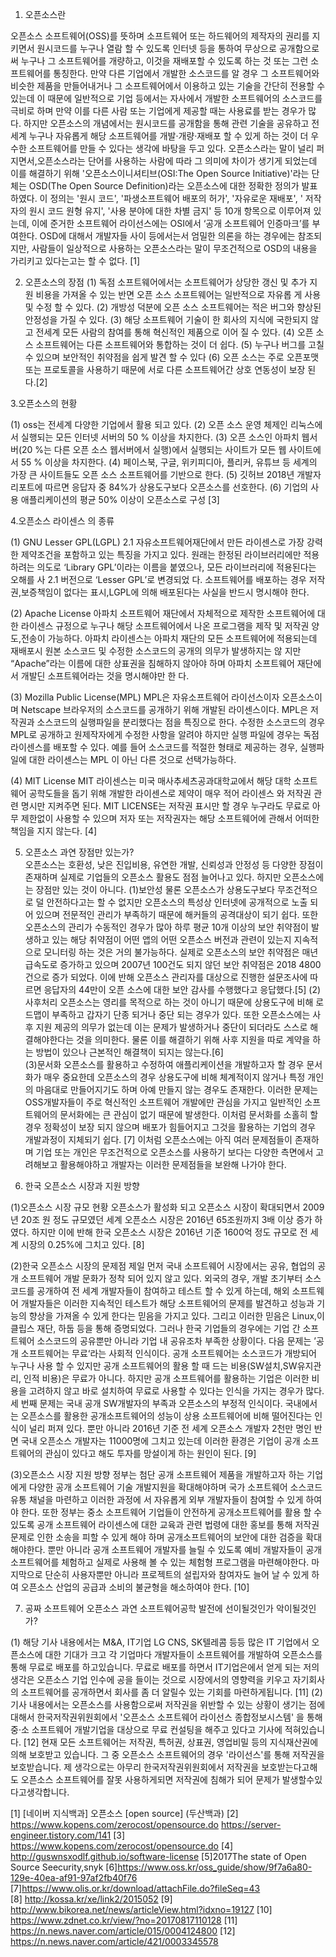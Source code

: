 1. 오픈소스란 

 오픈소스 소프트웨어(OSS)를 뜻하며 소프트웨어 또는 하드웨어의 제작자의 권리를 지키면서 원시코드를 누구나 열람 할 수 있도록 인터넷 등을 통하여 무상으로 공개함으로써 누구나 그 소프트웨어를 개량하고, 이것을 재배포할 수 있도록 하는 것 또는 그런 소프트웨어를 통칭한다. 
만약 다른 기업에서 개발한 소스코드를 알 경우 그 소프트웨어와 비슷한 제품을 만들어내거나 그 소프트웨어에서 이용하고 있는 기술을 간단히 전용할 수 있는데 이 때문에 일반적으로 기업 등에서는 자사에서 개발한 소프트웨어의 소스코드를 극비로 하며 만약 이를 다른 사람 또는 기업에게 제공할 때는 사용료를 받는 경우가 많다.
 하지만 오픈소스의 개념에서는 원시코드를 공개함을 통해 관련 기술을 공유하고 전세계 누구나 자유롭게 해당 소프트웨어를 개발·개량·재배포 할 수 있게 하는 것이 더 우수한 소프트웨어를 만들 수 있다는 생각에 바탕을 두고 있다.
오픈소스라는 말이 널리 퍼지면서,오픈소스라는 단어를 사용하는 사람에 따라 그 의미에 차이가 생기게 되었는데 이를 해결하기 위해 '오픈소스이니셔티브(OSI:The Open Source Initiative)'라는 단체는 OSD(The Open Source Definition)라는 오픈소스에 대한 정확한 정의가 발표하였다. 
이 정의는 '원시 코드', '파생소프트웨어 배포의 허가', '자유로운 재배포', ' 저작자의 원시 코드 원형 유지', '사용 분야에 대한 차별 금지' 등 10개 항목으로 이루어져 있는데, 이에 준거한 소프트웨어 라이선스에는  OSI에서 ‘공개 소프트웨어 인증마크’를 부여한다. 
OSD에 대해서 개발자들 사이 등에서는서 엄밀한 의론을 하는 경우에는 참조되지만, 사람들이 일상적으로 사용하는 오픈소스라는 말이 무조건적으로  OSD의 내용을 가리키고 있다는고는 할 수 없다. [1]



2. 오픈소스의 장점
 (1) 독점 소프트웨어에서는 소프트웨어가 상당한 갱신 및 추가 지원 비용을 가져올 수 있는 반면 오픈 소스 소프트웨어는 일반적으로 자유롭      게 사용 및 수정 할 수 있다.
 (2) 개방성 덕분에 오픈 소스 소프트웨어는 적은 버그와 향상된 안정성을 가질 수 있다. 
 (3) 해당 소프트웨어 기술이 한 회사의 지식에 국한되지 않고 전세계 모든 사람의 참여를 통해 혁신적인 제품으로 이어 질 수 있다.
 (4) 오픈 소스 소프트웨어는 다른 소프트웨어와 통합하는 것이 더 쉽다. 
 (5) 누구나 버그를 고칠 수 있으며 보안적인 취약점을 쉽게 발견 할 수 있다
 (6) 오픈 소스는 주로 오픈포맷 또는 프로토콜을 사용하기 때문에 서로 다른 소프트웨어간 상호 연동성이 보장 된다.[2]


3.오픈소스의 현황 

 (1) oss는 전세계 다양한 기업에서 활용 되고 있다. 
 (2) 오픈 소스 운영 체제인 리눅스에서 실행되는 모든 인터넷 서버의 50 % 이상을 차지한다.
 (3) 오픈 소스인 아파치 웹서버(20 %는 다른 오픈 소스 웹서버에서 실행)에서 실행되는 사이트가 모든 웹 사이트에서 55 % 이상을 차지한다.
 (4) 페이스북, 구글, 위키피디아, 플리커, 유튜브 등 세계의 가장 큰 사이트들도 오픈 소스 소프트웨어를 기반으로 한다. 
 (5) 깃허브 2018년 개발자 리포트에 따르면 응답자 중 84%가 상용도구보다 오픈소스를 선호한다.
 (6) 기업의 사용 애플리케이션의 평균 50% 이상이 오픈소스로 구성 [3]


4.오픈소스 라이센스 의 종류

 (1) GNU Lesser GPL(LGPL) 2.1
   자유소프트웨어재단에서 만든 라이센스로 가장 강력한 제약조건을 포함하고 있는 특징을 가지고 있다.  원래는 한정된 라이브러리에만 적용   하려는 의도로 ‘Library GPL’이라는 이름을 붙였으나, 모든 라이브러리에 적용된다는 오해를 사 2.1 버전으로 ‘Lesser GPL’로 변경되었   다. 소프트웨어를 배포하는 경우 저작권,보증책임이 없다는 표시,LGPL에 의해 배포된다는 사실을 반드시 명시해야 한다.

 (2) Apache License
   아파치 소프트웨어 재단에서 자체적으로 제작한 소프트웨어에 대한 라이센스 규정으로 누구나 해당 소프트웨어에서 나온 프로그램을 제작 및   저작권 양도,전송이 가능하다.
  아파치 라이센스는 아파치 재단의 모든 소프트웨어에 적용되는데 재배포시 원본 소스코드 및 수정한 소스코드의 공개의 의무가 발생하지는 않   지만 “Apache”라는 이름에 대한 상표권을 침해하지 않아야 하며 아파치 소프트웨어 재단에서 개발딘 소프트웨어라는 것을 명시해야만 한     다.

(3) Mozilla Public License(MPL)
   MPL은 자유소프트웨어 라이선스이자 오픈소스이며 Netscape 브라우저의 소스코드를 공개하기 위해 개발된 라이센스이다. MPL은 저작권과     소스코드의 실행파일을 분리했다는 점을 특징으로 한다. 수정한 소스코드의 경우 MPL로 공개하고 원제작자에게 수정한 사항을 알려야 하지만   실행 파일에 경우는 독점 라이센스를 배포할 수 있다. 예를 들어 소스코드를 적절한 형태로 제공하는 경우, 실행파일에 대한 라이센스는 MPL   이 아닌 다른 것으로 선택가능하다.

(4) MIT License
   MIT 라이센스는 미국 매사추세츠공과대학교에서 해당 대학 소프트웨어 공학도들을 돕기 위해 개발한 라이센스로 제약이 매우 적어 라이센스   와 저작권 관련 명시만 지켜주면 된다.
  MIT LICENSE는 저작권 표시만 할 경우 누구라도 무료로 아무 제한없이 사용할 수 있으며 저자 또는 저작권자는 해당 소프트웨어에 관해서     어떠한 책임을 지지 않는다. [4]
  
5. 오픈소스 과연 장점만 있는가?  
 오픈소스는 호환성, 낮은 진입비용, 유연한 개발, 신뢰성과 안정성 등 다양한 장점이 존재하며 실제로 기업들의 오픈소스 활용도 점점 늘어나고 있다. 하지만 오픈소스에는 장점만 있는 것이 아니다.
(1)보안성
 물론 오픈소스가 상용도구보다 무조건적으로 덜 안전하다고는 할 수 없지만 오픈소스의 특성상 인터넷에 공개적으로 노출 되어 있으며 전문적인 관리가 부족하기 때문에 해커들의 공격대상이 되기 쉽다. 또한 오픈소스의 관리가 수동적인 경우가 많아 하루 평균 10개 이상의 보안 취약점이 발생하고 있는 해당 취약점이 어떤 앱의 어떤 오픈소스 버전과 관련이 있는지 지속적으로 모니터링 하는 것은 거의 불가능하다. 실제로 오픈소스의 보안 취약점은 매년 급속도로 증가하고 있으며 2007년 100건도 되지 않던 보안 취약점은 2018 4800건으로 증가 되었다. 이에 반해 오픈소스 관리자를 대상으로 진행한 설문조사에 따르면 응답자의 44만이 오픈 소스에 대한 보안 감사를 수행했다고 응답했다.[5]
(2)사후처리
  오픈소스는 영리를 목적으로 하는 것이 아니기 때문에 상용도구에 비해 로드맵이 부족하고 갑자기 단종 되거나 중단 되는 경우가 있다.
 또한 오픈소스에는 사후 지원 제공의 의무가 없는데 이는 문제가 발생하거나 중단이 되더라도 스스로 해결해야한다는 것을 의미한다. 물론 이를 해결하기 위해 사후 지원을 따로 계약을 하는 방법이 있으나 근본적인 해결책이 되지는 않는다.[6]  
(3)문서화
  오픈소스를 활용하고 수정하여 애플리케이션을 개발하고자 할 경우 문서화가 매우 중요한데
오픈소스의 경우 상용도구에 비해 체계적이지 않거나 특정 개인의 마음대로 만들어지기도 하며 아예 만들지 않는 경우도 존재한다. 이러한 문제는 OSS개발자들이 주로 혁신적인 소프트웨어 개발에만 관심을 가지고 일반적인 소프트웨어의 문서화에는 큰 관심이 없기 때문에 발생한다. 이처럼 문서화를 소홀히 할 경우 정확성이 보장 되지 않으며 배포가 힘들어지고 그것을 활용하는 기업의 경우 개발과정이 지체되기 쉽다. [7]
  이처럼 오픈소스에는 아직 여러 문제점들이 존재하며 기업 또는 개인은 무조건적으로 오픈소스를 사용하기 보다는 다양한 측면에서 고려해보고 활용해야하고 개발자는 이러한 문제점들을 보완해 나가야 한다.





6. 한국 오픈소스 시장과 지원 방향

(1)오픈소스 시장 규모 현황
  오픈소스가 활성화 되고 오픈소스 시장이 확대되면서 2009년 20조 원 정도 규모였던 세계 오픈소스 시장은 2016년 65조원까지 3배 이상 증가 하였다. 하지만 이에 반해 한국 오픈소스 시장은 2016년 기준 1600억 정도 규모로 전 세계 시장의 0.25%에 그치고 있다. [8]

(2)한국 오픈소스 시장의 문제점
  제일 먼저 국내 소프트웨어 시장에서는 공유, 협업의 공개 소프트웨어 개발 문화가 정착 되어 있지 않고 있다. 외국의 경우, 개발 초기부터 소스 코드를 공개하여 전 세계 개발자들이 참여하고 테스트 할 수 있게 하는데, 해외 소프트웨어 개발자들은 이러한 지속적인 테스트가 해당 소프트웨어의 문제를 발견하고 성능과 기능의 향상을 가져올 수 있게 한다는 믿음을 가지고 있다. 그리고 이러한 믿음은 Linux,이클립스 재단, 하둡 등을 통해 증명되었다. 그러나 한국 기업들의 경우에는 기업 간 소프트웨어 소스코드의 공유뿐만 아니라 기업 내 공유조차 부족한 상황이다.
  다음 문제는 ’공개 소프트웨어는 무료‘라는 사회적 인식이다. 공개 소프트웨어는 소스코드가 개방되어 누구나 사용 할 수 있지만 공개 소프트웨어의 활용 할 때 드는 비용(SW설치,SW유지관리, 인적 비용)은 무료가 아니다. 하지만 공개 소프트웨어를 활용하는 기업은 이러한 비용을 고려하지 않고 바로 설치하여 무료로 사용할 수 있다는 인식을 가지는 경우가 많다.
  세 번째 문제는 국내 공개 SW개발자의 부족과 오픈소스의 부정적 인식이다. 국내에서는 오픈소스를 활용한 공개소프트웨어의 성능이 상용 소프트웨어에 비해 떨어진다는 인식이 널리 퍼져 있다. 뿐만 아니라 2016년 기준 전 세계 오픈소스 개발자 2천만 명인 반면 국내 오픈소스 개발자는 11000명에 그치고 있는데 이러한 환경은 기업이 공개 소프트웨어의 관심이 있다고 해도 투자를 망설이게 하는 원인이 된다. [9]

(3)오픈소스 시장 지원 방향
  정부는 첨단 공개 소프트웨어 제품을 개발하고자 하는 기업에게 다양한 공개 소프트웨어 기술 개발지원을 확대해야하며 국가 소프트웨어 소스코드 유통 채널을 마련하고 이러한 과정에 서 자유롭게 외부 개발자들이 참여할 수 있게 하여야 한다. 또한 정부는 중소 소프트웨어 기업들이 안전하게 공개소프트웨어를 활용 할 수 있도록 공개 소프트웨어 라이센스에 대한 교육과 관련 법령에 대한 홍보를 통해 저작권 문제로 인한 소송을 피할 수 있게 해야 하며 공개소프트웨어의 보안에 대한 검증을 확대해야한다. 뿐만 아니라 공개 소프트웨어 개발자를 늘릴 수 있도록 예비 개발자들이 공개소프트웨어를 체험하고 실제로 사용해 볼 수 있는 체험형 프로그램을 마련해야한다. 마지막으로 단순히 사용자뿐만 아니라 프로젝트의 설립자와 참여자도 늘어 날 수 있게 하여 오픈소스 산업의 공급과 소비의 불균형을 해소하여야 한다. [10]




7. 공짜 소프트웨어 오픈소스 과연 소프트웨어공학 발전에 선이될것인가 악이될것인가?

(1) 해당 기사 내용에서는 M&A, IT기업 LG CNS, SK텔레콤 등등 많은 IT 기업에서 오픈소스에 대한 기대가 크고 각 기업마다 개발자들이 소프트웨어를 개발하여 오픈소스를 통해 무료로 배포를 하고있습니다. 
무료로 배포를 하면서 IT기업은에서 얻게 되는 저의 생각은 오픈소스 기업 인수에 공을 들이는 것으로 시장에서의 영향력을 키우고 자기회사의 소프트웨어를 공개하면서 회사를 좀 더 알릴수 있는 기회를 마련하게됩니다. [11]
(2) 기사 내용에서는 오픈소스를 사용함으로써 저작권을 위반할 수 있는 상황이 생기는 점에 대해서 한국저작권위원회에서 '오픈소스 소프트웨어 라이선스 종합정보시스템' 을 통해 중·소 소프트웨어 개발기업을 대상으로 무료 컨설팅을 해주고 있다고 기사에 적혀있습니다. [12]
현재 모든 소프트웨어는 저작권, 특허권, 상표권, 영업비밀 등의 지식재산권에 의해 보호받고 있습니다. 그 중 오픈소스 소프트웨어의 경우 '라이선스'를 통해 저작권을 보호받습니다. 제 생각으로는 아무리 한국저작권위원회에서 저작권을 보호받는다고해도 오픈소스 소프트웨어를 잘못 사용하게되면 저작권에 침해가 되어 문제가 발생할수있다고생각합니다.






[1] [네이버 지식백과] 오픈소스 [open source] (두산백과)
[2] https://www.kopens.com/zerocost/opensource.do https://server-engineer.tistory.com/141
[3] https://www.kopens.com/zerocost/opensource.do
[4] http://guswnsxodlf.github.io/software-license
[5]2017The state of Open Source Seecurity,snyk
[6]https://www.oss.kr/oss_guide/show/9f7a6a80-129e-40ea-af91-97af2fb40f76
[7]https://www.olis.or.kr/download/attachFile.do?fileSeq=43  
[8] http://kossa.kr/xe/link2/2015052
[9] http://www.bikorea.net/news/articleView.html?idxno=19127
[10] https://www.zdnet.co.kr/view/?no=20170817110128
[11] https://n.news.naver.com/article/015/0004124800
[12] https://n.news.naver.com/article/421/0003345578


